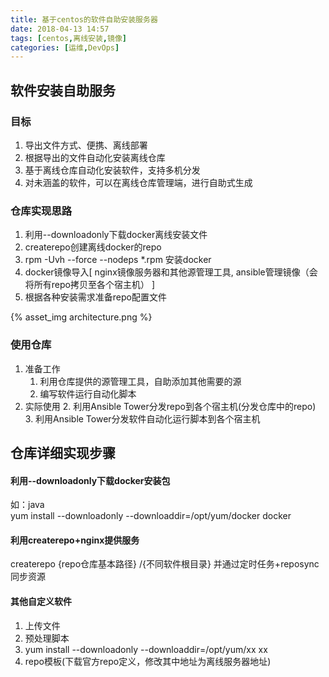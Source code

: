 ```yaml
---
title: 基于centos的软件自助安装服务器
date: 2018-04-13 14:57
tags: [centos,离线安装,镜像]
categories: [运维,DevOps]
---
```


## 软件安装自助服务
### 目标
1. 导出文件方式、便携、离线部署
2. 根据导出的文件自动化安装离线仓库
3. 基于离线仓库自动化安装软件，支持多机分发
4. 对未涵盖的软件，可以在离线仓库管理端，进行自助式生成

### 仓库实现思路
1. 利用--downloadonly下载docker离线安装文件
2. createrepo创建离线docker的repo
3. rpm -Uvh --force --nodeps *.rpm 安装docker
4. docker镜像导入[ nginx镜像服务器和其他源管理工具, ansible管理镜像（会将所有repo拷贝至各个宿主机） ]
5. 根据各种安装需求准备repo配置文件

{% asset_img architecture.png %}

### 使用仓库
1. 准备工作
	1. 利用仓库提供的源管理工具，自助添加其他需要的源
	2. 编写软件运行自动化脚本
2. 实际使用
	2. 利用Ansible Tower分发repo到各个宿主机(分发仓库中的repo)
	3. 利用Ansible Tower分发软件自动化运行脚本到各个宿主机

## 仓库详细实现步骤

#### 利用--downloadonly下载docker安装包
如：java <br/>
yum install --downloadonly --downloaddir=/opt/yum/docker docker

#### 利用createrepo+nginx提供服务
createrepo {repo仓库基本路径} /{不同软件根目录}
并通过定时任务+reposync同步资源

#### 其他自定义软件
1. 上传文件
2. 预处理脚本
3. yum install --downloadonly --downloaddir=/opt/yum/xx xx
4. repo模板(下载官方repo定义，修改其中地址为离线服务器地址)









